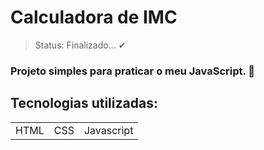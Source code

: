 <h1>Calculadora de IMC</h1>

> Status: Finalizado... ✔

### Projeto simples para praticar o meu JavaScript. 🚀 

## Tecnologias utilizadas:

<table>
<tr>
  <td>HTML</td>
  <td>CSS</td>
  <td>Javascript</td>
</tr>
